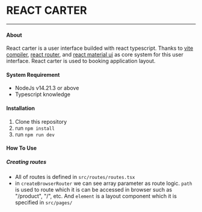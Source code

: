 # REACT CARTER
---

#### About
React carter is a user interface builded with react typescript. Thanks to [vite compiler](https://vitejs.dev/), [react router](https://reactrouter.com/en/main), and [react material ui](https://mui.com/) as core system for this user interface. React carter is used to booking application layout.

#### System Requirement
- NodeJs v14.21.3 or above
- Typescript knowledge

#### Installation
1. Clone this repository
2. run `npm install`
3. run `npm run dev`

#### How To Use
##### Creating routes
-   All of routes is defined in `src/routes/routes.tsx` 
-   in `createBrowserRouter` we can see array parameter as route logic. `path ` is used to route which it is can be accessed in browser such as "/product", "/", etc. And `element` is a layout component which it is specified in `src/pages/`